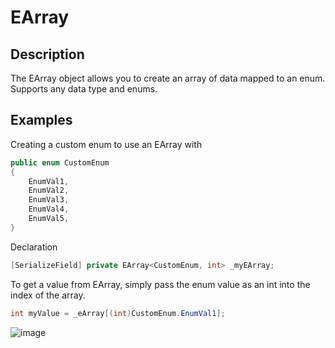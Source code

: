 # EArray

## Description

The EArray object allows you to create an array of data mapped to an enum. Supports any data type and enums.

## Examples

Creating a custom enum to use an EArray with

``` csharp 
public enum CustomEnum
{
    EnumVal1,
    EnumVal2,
    EnumVal3,
    EnumVal4,
    EnumVal5,
}
```

Declaration

``` cs
[SerializeField] private EArray<CustomEnum, int> _myEArray;
```

To get a value from EArray, simply pass the enum value as an int into the index of the array.

``` cs
int myValue = _eArray[(int)CustomEnum.EnumVal1];
```

![image](/../../img/Samples/EArray.png)